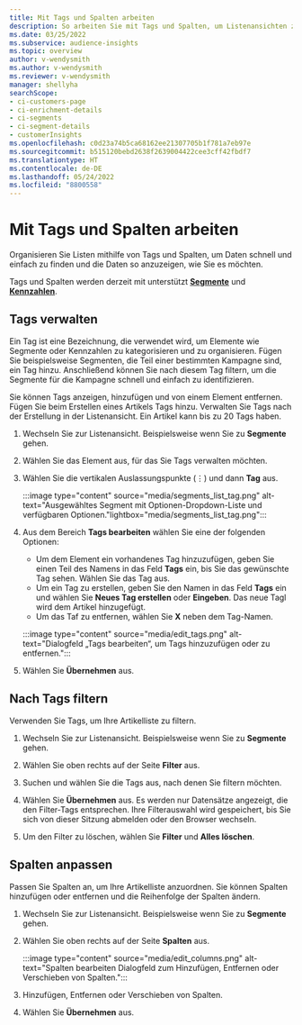```yaml
---
title: Mit Tags und Spalten arbeiten
description: So arbeiten Sie mit Tags und Spalten, um Listenansichten zu organisieren
ms.date: 03/25/2022
ms.subservice: audience-insights
ms.topic: overview
author: v-wendysmith
ms.author: v-wendysmith
ms.reviewer: v-wendysmith
manager: shellyha
searchScope:
- ci-customers-page
- ci-enrichment-details
- ci-segments
- ci-segment-details
- customerInsights
ms.openlocfilehash: c0d23a74b5ca68162ee21307705b1f781a7eb97e
ms.sourcegitcommit: b515120bebd2638f2639004422cee3cff42fbdf7
ms.translationtype: HT
ms.contentlocale: de-DE
ms.lasthandoff: 05/24/2022
ms.locfileid: "8800558"
---
```

# <a name="work-with-tags-and-columns"></a>Mit Tags und Spalten arbeiten

Organisieren Sie Listen mithilfe von Tags und Spalten, um Daten schnell und einfach zu finden und die Daten so anzuzeigen, wie Sie es möchten.

Tags und Spalten werden derzeit mit unterstützt **[Segmente](segments.md)** und **[Kennzahlen](measures.md)**.

## <a name="manage-tags"></a>Tags verwalten

Ein Tag ist eine Bezeichnung, die verwendet wird, um Elemente wie Segmente oder Kennzahlen zu kategorisieren und zu organisieren. Fügen Sie beispielsweise Segmenten, die Teil einer bestimmten Kampagne sind, ein Tag hinzu. Anschließend können Sie nach diesem Tag filtern, um die Segmente für die Kampagne schnell und einfach zu identifizieren.

Sie können Tags anzeigen, hinzufügen und von einem Element entfernen. Fügen Sie beim Erstellen eines Artikels Tags hinzu. Verwalten Sie Tags nach der Erstellung in der Listenansicht. Ein Artikel kann bis zu 20 Tags haben.

1. Wechseln Sie zur Listenansicht. Beispielsweise wenn Sie zu **Segmente** gehen.

1. Wählen Sie das Element aus, für das Sie Tags verwalten möchten.

1. Wählen Sie die vertikalen Auslassungspunkte (&vellip;) und dann **Tag** aus.

   :::image type="content" source="media/segments_list_tag.png" alt-text="Ausgewähltes Segment mit Optionen-Dropdown-Liste und verfügbaren Optionen."lightbox="media/segments_list_tag.png":::

1. Aus dem Bereich **Tags bearbeiten** wählen Sie eine der folgenden Optionen:

   - Um dem Element ein vorhandenes Tag hinzuzufügen, geben Sie einen Teil des Namens in das Feld **Tags** ein, bis Sie das gewünschte Tag sehen. Wählen Sie das Tag aus.
   - Um ein Tag zu erstellen, geben Sie den Namen in das Feld **Tags** ein und wählen Sie **Neues Tag erstellen** oder **Eingeben**. Das neue Tagl wird dem Artikel hinzugefügt.
   - Um das Taf zu entfernen, wählen Sie **X** neben dem Tag-Namen.

   :::image type="content" source="media/edit_tags.png" alt-text="Dialogfeld „Tags bearbeiten“, um Tags hinzuzufügen oder zu entfernen.":::

1. Wählen Sie **Übernehmen** aus.

## <a name="filter-on-tags"></a>Nach Tags filtern

Verwenden Sie Tags, um Ihre Artikelliste zu filtern.

1. Wechseln Sie zur Listenansicht. Beispielsweise wenn Sie zu **Segmente** gehen.

1. Wählen Sie oben rechts auf der Seite **Filter** aus.

1. Suchen und wählen Sie die Tags aus, nach denen Sie filtern möchten.

1. Wählen Sie **Übernehmen** aus. Es werden nur Datensätze angezeigt, die den Filter-Tags entsprechen. Ihre Filterauswahl wird gespeichert, bis Sie sich von dieser Sitzung abmelden oder den Browser wechseln.

1. Um den Filter zu löschen, wählen Sie **Filter** und **Alles löschen**.

## <a name="customize-columns"></a>Spalten anpassen

Passen Sie Spalten an, um Ihre Artikelliste anzuordnen. Sie können Spalten hinzufügen oder entfernen und die Reihenfolge der Spalten ändern.

1. Wechseln Sie zur Listenansicht. Beispielsweise wenn Sie zu **Segmente** gehen.

1. Wählen Sie oben rechts auf der Seite **Spalten** aus.

   :::image type="content" source="media/edit_columns.png" alt-text="Spalten bearbeiten Dialogfeld zum Hinzufügen, Entfernen oder Verschieben von Spalten.":::

1. Hinzufügen, Entfernen oder Verschieben von Spalten.

1. Wählen Sie **Übernehmen** aus.
